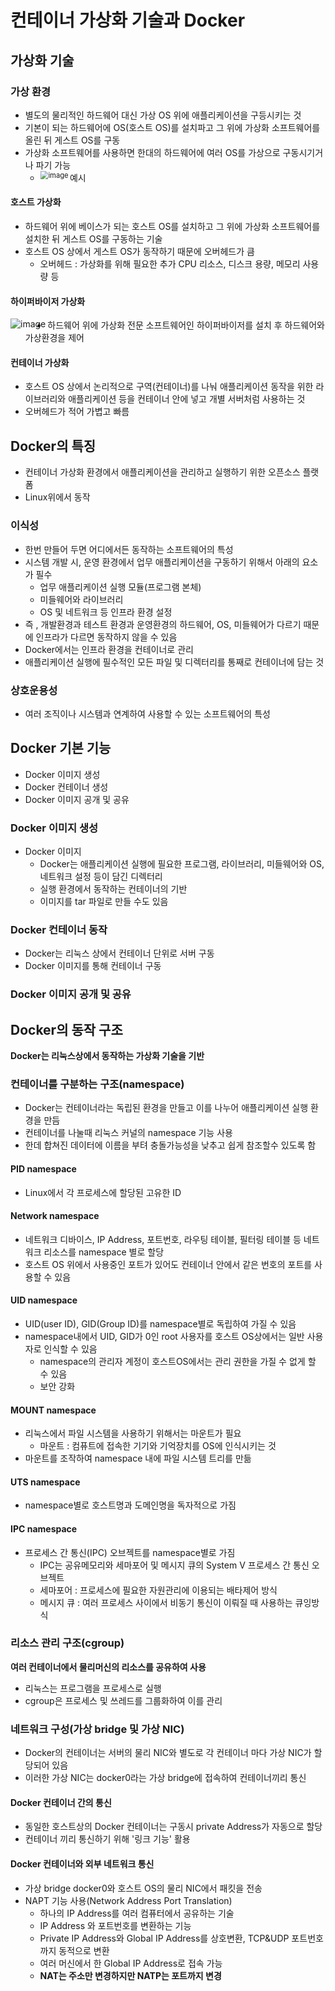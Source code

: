 # 컨테이너 가상화 기술과 Docker

## 가상화 기술

### 가상 환경

+ 별도의 물리적인 하드웨어 대신 가상 OS 위에 애플리케이션을 구등시키는 것
+ 기본이 되는 하드웨어에 OS(호스트 OS)를 설치파고 그 위에 가상화 소프트웨어를 올린 뒤 게스트 OS를 구동
+ 가상화 소프트웨어를 사용하면 한대의 하드웨어에 여러 OS를 가상으로 구동시기거나 파기 가능
  + 예시<img src="https://user-images.githubusercontent.com/101400894/221345857-3efff17f-a9d1-4908-ad59-f820b98b6a23.png" alt="image" style="zoom:80%;" ALIGN="LEFT"/>









#### 호스트 가상화

+ 하드웨어 위에 베이스가 되는 호스트 OS를 설치하고 그 위에 가상화 소프트웨어를 설치한 뒤 게스트 OS를 구동하는 기술
+ 호스트 OS 상에서 게스트 OS가 동작하기 때문에 오버헤드가 큼
  + 오버헤드 : 가상화를 위해 필요한 추가 CPU 리소스, 디스크 용량, 메모리 사용량 등



#### 하이퍼바이저 가상화

<img src="https://user-images.githubusercontent.com/101400894/221346825-696bdace-dbdf-4cdd-bc6c-a08b5c9e040e.png" alt="image" style="zoom:100%;" ALIGN="LEFT"/>

+ 하드웨어 위에 가상화 전문 소프트웨어인 하이퍼바이저를 설치 후 하드웨어와 가상환경을 제어



#### 컨테이너 가상화

+ 호스트 OS 상에서 논리적으로 구역(컨테이너)를 나눠 애플리케이션 동작을 위한 라이브러리와 애플리케이션 등을 컨테이너 안에 넣고 개별 서버처럼 사용하는 것
+ 오버헤드가 적어 가볍고 빠름



## Docker의 특징

+ 컨테이너 가상화 환경에서 애플리케이션을 관리하고 실행하기 위한 오픈소스 플랫폼
+ Linux위에서 동작



### 이식성

+ 한번 만들어 두면 어디에서든 동작하는 소프트웨어의 특성
+ 시스템 개발 시, 운영 환경에서 업무 애플리케이션을 구동하기 위해서 아래의 요소가 필수
  + 업무 애플리케이션 실행 모듈(프로그램  본체)
  + 미들웨어와 라이브러리
  + OS 및 네트워크 등 인프라 환경 설정
+ 즉 , 개발환경과 테스트 환경과 운영환경의 하드웨어, OS, 미들웨어가 다르기 때문에 인프라가 다르면 동작하지 않을 수 있음
+ Docker에서는 인프라 환경을 컨테이너로 관리
+ 애플리케이션 실행에 필수적인 모든 파일 및 디렉터리를 통째로 컨테이너에 담는 것



### 상호운용성

+ 여러 조직이나 시스템과 연계하여 사용할 수 있는 소프트웨어의 특성



## Docker 기본 기능

+ Docker 이미지 생성
+ Docker 컨테이너 생성
+ Docker 이미지 공개 및 공유



### Docker 이미지 생성

+ Docker 이미지
  + Docker는 애플리케이션 실행에 필요한 프로그램, 라이브러리, 미들웨어와 OS, 네트워크 설정 등이 담긴 디렉터리
  + 실행 환경에서 동작하는 컨테이너의 기반
  + 이미지를 tar 파일로 만들 수도 있음



### Docker 컨테이너 동작

+ Docker는 리눅스 상에서 컨테이너 단위로 서버 구동
+ Docker 이미지를 통해 컨테이너 구동



### Docker 이미지 공개 및 공유



## Docker의 동작 구조

**Docker는 리눅스상에서 동작하는 가상화 기술을 기반**



### 컨테이너를 구분하는 구조(namespace)

+ Docker는 컨테이너라는 독립된 환경을 만들고 이를 나누어 애플리케이션 실행 환경을 만듬
+ 컨테이너를 나눌때 리눅스 커널의 namespace 기능 사용
+ 한데 합쳐진 데이터에 이름을 부텨 충돌가능성을 낮추고 쉽게 참조할수 있도록 함



#### PID namespace

+ Linux에서 각 프로세스에 할당된 고유한 ID

#### Network namespace

+ 네트워크 디바이스, IP Address, 포트번호, 라우팅 테이블, 필터링 테이블 등 네트워크 리소스를 namespace 별로 할당
+ 호스트 OS 위에서 사용중인 포트가 있어도 컨테이너 안에서 같은 번호의 포트를 사용할 수 있음

#### UID namespace

+ UID(user ID), GID(Group ID)를 namespace별로 독립하여 가질 수 있음
+ namespace내에서 UID, GID가 0인 root 사용자를 호스트 OS상에서는 일반 사용자로 인식할 수 있음
  + namespace의 관리자 계정이 호스트OS에서는 관리 권한을 가질 수 없게 할 수 있음
  + 보안 강화

#### MOUNT namespace

+ 리눅스에서 파일 시스템을 사용하기 위해서는 마운트가 필요
  + 마운트 : 컴퓨트에 접속한 기기와 기억장치를 OS에 인식시키는 것
+ 마운트를 조작하여 namespace 내에 파일 시스템 트리를 만듦

#### UTS namespace

+ namespace별로 호스트명과 도메인명을 독자적으로 가짐

#### IPC namespace

+ 프로세스 간 통신(IPC) 오브젝트를 namespace별로 가짐
  + IPC는 공유메모리와 세마포어 및 메시지 큐의 System V 프로세스 간 통신 오브젝트
  + 세마포어 : 프로세스에 필요한 자원관리에 이용되는 배타제어 방식
  + 메시지 큐 : 여러 프로세스 사이에서 비동기 통신이 이뤄질 때 사용하는 큐잉방식



### 리소스 관리 구조(cgroup)

**여러 컨테이너에서 물리머신의 리소스를 공유하여 사용**

+ 리눅스는 프로그램을 프로세스로 실행
+ cgroup은 프로세스 및 쓰레드를 그룹화하여 이를 관리



### 네트워크 구성(가상 bridge 및 가상 NIC)

+ Docker의 컨테이너는 서버의 물리 NIC와 별도로 각 컨테이너 마다 가상 NIC가 할당되어 있음
+ 이러한 가상 NIC는 docker0라는 가상 bridge에 접속하여 컨테이너끼리 통신



#### Docker 컨테이너 간의 통신

+ 동일한 호스트상의 Docker 컨테이너는 구동시 private Address가 자동으로 할당
+ 컨테이너 끼리 통신하기 위해 '링크 기능' 활용



#### Docker 컨테이너와 외부 네트워크 통신

+ 가상 bridge docker0와 호스트 OS의 물리 NIC에서 패킷을 전송
+ NAPT 기능 사용(Network Address Port Translation)
  + 하나의 IP Address를 여러 컴퓨터에서 공유하는 기술
  + IP Address 와 포트번호를 변환하는 기능
  + Private IP Address와 Global IP Address를 상호변환, TCP&UDP 포트번호까지 동적으로 변환
  + 여러 머신에서 한 Global IP Address로 접속 가능
  + **NAT는 주소만 변경하지만 NATP는 포트까지 변경**

